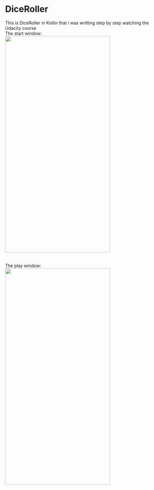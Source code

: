 # DiceRoller
This is DiceRoller in Kotlin that i was writting step by step watching the Udacity course
<br>The start window: <br>
<img src="https://user-images.githubusercontent.com/69507445/135838969-172552c4-bbc3-409c-9091-274de6289527.png" width="340" height="699" /> <br> <br>
<br>
The play window: <br>
<img src="https://user-images.githubusercontent.com/69507445/135839059-3b15bc18-93d4-4124-a737-7f4011da1a59.png" width="340" height="699" /> <br> <br>
